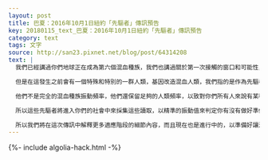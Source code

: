 ```yaml
---
layout: post
title: 巴夏：2016年10月1日紐約「先驅者」傳訊預告
key: 20180115_text_巴夏：2016年10月1日紐約「先驅者」傳訊預告
category: text
tags: 文字
source: http://san23.pixnet.net/blog/post/64314208
text: |
  我們已經講過你們地球正在成為第六個混血種族，我們也講過關於第一次接觸的窗口和可能性，我們也講過混血議程已經進入一個新的階段。所以我們現在將添加一個新的信息要點到這個以適應你們世界的新階段的混血議程，以便最終混血兒童能夠生活在你們之中。

  但是在這發生之前會有一個特殊和特別的一群人類，基因改造混血人類，我們指的是作為先驅者扮演一個非常特殊的通過在你們之中行走的方式進行接觸的功能，測量你們的星球上人的反應，可能會感受到那種你發覺他們內在的差異或者你看到他們內在的差異。

  他們不是完全的混血種族振動頻率，他們還保留足夠的人類頻率，以致對你們所有人來說有某種程度上的連接和熟悉感。然而，在你們之中行走和與你擦肩而過，在某種意義上，他們將閱讀你的能量和你的反應，閱讀當你突然開始發覺也許某些人不是完全屬於你們的世界。

  所以這些先驅者將進入你們的社會中來採集這些讀取，以精準的振動值來判定你有沒有做好準備來進行更公開的接觸。特別是與混血兒童的互動，他們表現出更多的完整的振動，在你們的社會和個人層面中你們還不一定能夠吸收。

  所以我們將在這次傳訊中解釋更多適應階段的細節內容，而且現在也是進行中的，以準備好讓混血兒童生活在你們之中，包括先驅者和準備好生活在混血兒童中的階段的更多內容，我們將在那時候的傳訊中向你們傳遞，作為準備接觸的一部分，我們感謝你們這樣做。
---
```


{%- include algolia-hack.html -%}
